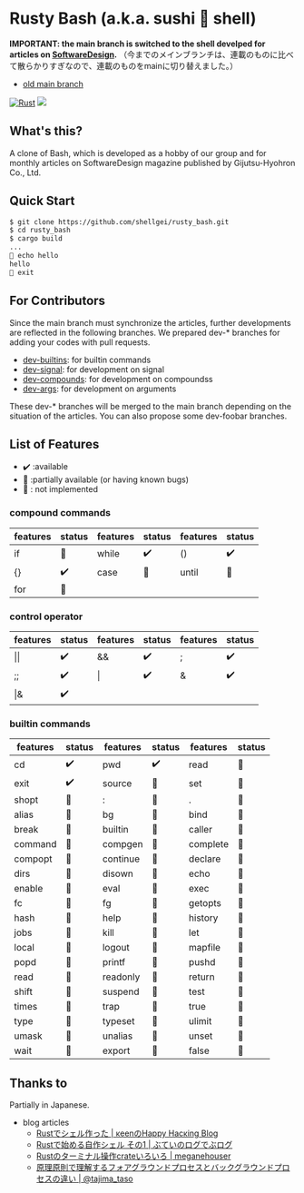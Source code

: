 # Rusty Bash (a.k.a. sushi 🍣 shell)


**IMPORTANT: the main branch is switched to the shell develped for articles on [SoftwareDesign](https://gihyo.jp/magazine/SD).**
（今までのメインブランチは、連載のものに比べて散らかりすぎなので、連載のものをmainに切り替えました。）

* [old main branch](https://github.com/shellgei/rusty_bash/tree/old_main)

[![Rust](https://github.com/shellgei/rusty_bash/actions/workflows/test.yml/badge.svg?branch=main)](https://github.com/shellgei/rusty_bash/actions/workflows/test.yml)
![](https://img.shields.io/github/license/shellgei/rusty_bash)

## What's this?

A clone of Bash, which is developed as a hobby of our group and for monthly articles on SoftwareDesign magazine published by Gijutsu-Hyohron Co., Ltd.

## Quick Start

```bash
$ git clone https://github.com/shellgei/rusty_bash.git
$ cd rusty_bash
$ cargo build
...
🍣 echo hello
hello
🍣 exit
```

## For Contributors 

Since the main branch must synchronize the articles, further developments are reflected in the following branches. We prepared dev-* branches for adding your codes with pull requests.
* [dev-builtins](https://github.com/shellgei/rusty_bash/tree/dev-builtins): for builtin commands 
* [dev-signal](https://github.com/shellgei/rusty_bash/tree/dev-signal): for development on signal
* [dev-compounds](https://github.com/shellgei/rusty_bash/tree/dev-compounds): for development on compoundss
* [dev-args](https://github.com/shellgei/rusty_bash/tree/dev-args): for development on arguments

These dev-* branches will be merged to the main branch depending on the situation of the articles. You can also propose some dev-foobar branches. 

## List of Features

* :heavy_check_mark: :available
* :construction: :partially available (or having known bugs) 
* :no_good: : not implemented


### compound commands

|features | status |features | status |features | status |
|-------------------|----|-------------------|----|-------------------|----|
| if | :no_good: | while | :heavy_check_mark: | () | :heavy_check_mark: | 
| {} | :heavy_check_mark: | case | :no_good: | until | :no_good: | select | :no_good: | 
| for | :no_good: |


### control operator

|features | status |features | status |features | status |
|-------------------|----|-------------------|----|-------------------|----|
| \|\| | :heavy_check_mark: | && | :heavy_check_mark: | ; | :heavy_check_mark: |
| ;; | :heavy_check_mark: | \| | :heavy_check_mark: | & | :heavy_check_mark: |
| \|& | :heavy_check_mark: | 

### builtin commands

|features | status |features | status |features | status |
|-------------------|----|-------------------|----|-------------------|----|
| cd | :heavy_check_mark: | pwd | :heavy_check_mark: | read | :no_good: |
| exit | :heavy_check_mark: | source | :no_good: | set | :no_good: | 
| shopt | :no_good: | : | :no_good: | . | :no_good: | [ | :no_good: |
| alias | :no_good: | bg | :no_good: | bind | :no_good: |
| break | :no_good: | builtin | :no_good: | caller | :no_good: |
| command | :no_good: | compgen | :no_good: | complete | :no_good: |
| compopt | :no_good: | continue | :no_good: | declare | :no_good: |
| dirs | :no_good: | disown | :no_good: | echo | :no_good: |
| enable | :no_good: | eval | :no_good: | exec | :no_good: |
| fc | :no_good: | fg | :no_good: | getopts | :no_good: |
| hash | :no_good: | help | :no_good: | history | :no_good: |
| jobs | :no_good: | kill | :no_good: | let | :no_good: |
| local | :no_good: | logout | :no_good: | mapfile | :no_good: |
| popd | :no_good: | printf | :no_good: | pushd | :no_good: |
| read | :no_good: | readonly | :no_good: | return | :no_good: |
| shift | :no_good: | suspend | :no_good: | test | :no_good: |
| times | :no_good: | trap | :no_good: | true | :no_good: |
| type | :no_good: | typeset | :no_good: | ulimit | :no_good: |
| umask | :no_good: | unalias | :no_good: | unset | :no_good: |
| wait | :no_good: | export | :no_good: | false | :no_good: |

## Thanks to

Partially in Japanese.

* blog articles
    * [Rustでシェル作った | κeenのHappy Hacκing Blog](https://keens.github.io/blog/2016/09/04/rustdeshierutsukutta/)
    * [Rustで始める自作シェル その1 | ぶていのログでぶログ](https://tech.buty4649.net/entry/2021/12/19/235124)
    * [Rustのターミナル操作crateいろいろ | meganehouser](https://meganehouser.github.io/2019-12-11_rust-terminal-crates.html)
    * [原理原則で理解するフォアグラウンドプロセスとバックグラウンドプロセスの違い | @tajima_taso](https://qiita.com/tajima_taso/items/c5553762af5e1a599fed)

